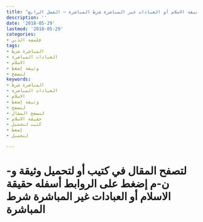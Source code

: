 ```yaml
---
title: "حقيقة الاسلام أو العبادات غير المباشرة شرط المباشرة – الفصل الرابع"
description: ''
date: '2018-05-29'
lastmod: '2018-05-29'
categories:
- فلسفة الدين
tags:
- المباشرة شرط
- العبادات المباشرة
- الاسلام
- وثيقة إضغط
- لتصفح
keywords:
- المباشرة شرط
- العبادات المباشرة
- الاسلام
- وثيقة إضغط
- لتصفح
- لتصفح المقال
- حقيقة الاسلام
- كتيب لتحميل
- إضغط
- لتحميل

---
```

# **لتصفح المقال في كتيب أو لتحميل وثيقة و-ن-م إضغط على الروابط أسفله** **حقيقة الاسلام أو العبادات غير المباشرة شرط المباشرة**

###